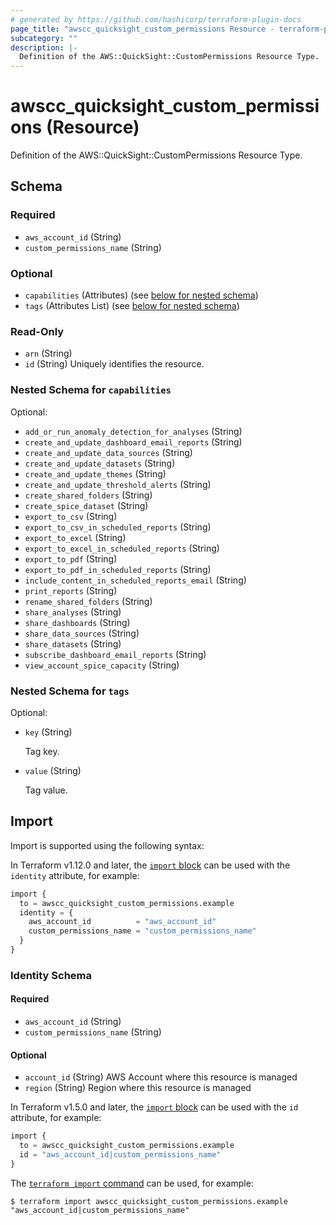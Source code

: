 ```yaml
---
# generated by https://github.com/hashicorp/terraform-plugin-docs
page_title: "awscc_quicksight_custom_permissions Resource - terraform-provider-awscc"
subcategory: ""
description: |-
  Definition of the AWS::QuickSight::CustomPermissions Resource Type.
---
```


# awscc_quicksight_custom_permissions (Resource)

Definition of the AWS::QuickSight::CustomPermissions Resource Type.



<!-- schema generated by tfplugindocs -->
## Schema

### Required

- `aws_account_id` (String)
- `custom_permissions_name` (String)

### Optional

- `capabilities` (Attributes) (see [below for nested schema](#nestedatt--capabilities))
- `tags` (Attributes List) (see [below for nested schema](#nestedatt--tags))

### Read-Only

- `arn` (String)
- `id` (String) Uniquely identifies the resource.

<a id="nestedatt--capabilities"></a>
### Nested Schema for `capabilities`

Optional:

- `add_or_run_anomaly_detection_for_analyses` (String)
- `create_and_update_dashboard_email_reports` (String)
- `create_and_update_data_sources` (String)
- `create_and_update_datasets` (String)
- `create_and_update_themes` (String)
- `create_and_update_threshold_alerts` (String)
- `create_shared_folders` (String)
- `create_spice_dataset` (String)
- `export_to_csv` (String)
- `export_to_csv_in_scheduled_reports` (String)
- `export_to_excel` (String)
- `export_to_excel_in_scheduled_reports` (String)
- `export_to_pdf` (String)
- `export_to_pdf_in_scheduled_reports` (String)
- `include_content_in_scheduled_reports_email` (String)
- `print_reports` (String)
- `rename_shared_folders` (String)
- `share_analyses` (String)
- `share_dashboards` (String)
- `share_data_sources` (String)
- `share_datasets` (String)
- `subscribe_dashboard_email_reports` (String)
- `view_account_spice_capacity` (String)


<a id="nestedatt--tags"></a>
### Nested Schema for `tags`

Optional:

- `key` (String) <p>Tag key.</p>
- `value` (String) <p>Tag value.</p>

## Import

Import is supported using the following syntax:

In Terraform v1.12.0 and later, the [`import` block](https://developer.hashicorp.com/terraform/language/import) can be used with the `identity` attribute, for example:

```terraform
import {
  to = awscc_quicksight_custom_permissions.example
  identity = {
    aws_account_id          = "aws_account_id"
    custom_permissions_name = "custom_permissions_name"
  }
}
```

<!-- schema generated by tfplugindocs -->
### Identity Schema

#### Required

- `aws_account_id` (String)
- `custom_permissions_name` (String)

#### Optional

- `account_id` (String) AWS Account where this resource is managed
- `region` (String) Region where this resource is managed

In Terraform v1.5.0 and later, the [`import` block](https://developer.hashicorp.com/terraform/language/import) can be used with the `id` attribute, for example:

```terraform
import {
  to = awscc_quicksight_custom_permissions.example
  id = "aws_account_id|custom_permissions_name"
}
```

The [`terraform import` command](https://developer.hashicorp.com/terraform/cli/commands/import) can be used, for example:

```shell
$ terraform import awscc_quicksight_custom_permissions.example "aws_account_id|custom_permissions_name"
```
